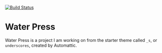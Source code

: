 [![Build Status](https://travis-ci.org/Automattic/_s.svg?branch=master)](https://travis-ci.org/Automattic/_s)

Water Press
===

Water Press is a project I am working on from the starter theme called `_s`, or `underscores`, created by Automattic.

